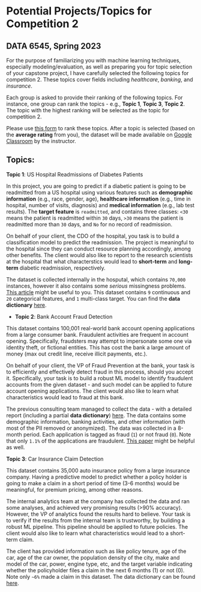 # Potential Projects/Topics for Competition 2
## DATA 6545, Spring 2023

For the purpose of familiarizing you with machine learning techniques, especially modeling/evaluation, as well as preparing you for topic selection of your capstone project, I have carefully selected the following topics for competition 2. These topics cover fields including _healthcare_, _banking_, and _insurance_. <!--Also, these topics range from __classification__ to __regression__ as for the modeling objectives.-->

Each group is asked to provide their ranking of the following topics. For instance, one group can rank the topics - e.g., __Topic 1__, __Topic 3__, __Topic 2__. The topic with the highest ranking will be selected as the topic for competition 2.  

Please use [this form](https://forms.gle/kobtyQkevvTRyKCR6) to rank these topics. After a topic is selected (based on the __average rating__ from you), the dataset will be made available on [Google Classroom](#) by the instructor.

## Topics:
<!--+ __Topic 1__: [US Hospital Readmissions of Diabetes Patients](https://archive.ics.uci.edu/ml/datasets/Diabetes+130-US+hospitals+for+years+1999-2008)-->
 __Topic 1__: US Hospital Readmissions of Diabetes Patients

In this project, you are going to predict if a diabetic patient is going to be readmitted from a US hospital using various features such as __demographic information__ (e.g., race, gender, age), __healthcare information__ (e.g., time in hospital, number of visits, diagnosis) and __medical information__ (e.g., lab test results). The __target feature__ is `readmitted`, and contains three classes: `<30` means the patient is readmitted within `30` days, `>30` means the patient is readmitted more than `30` days, and `No` for no record of readmission.

On behalf of your client, the CDO of the hospital, you task is to build a classification model to predict the readmission. The project is meaningful to the hospital since they can conduct resource planning accordingly, among other benefits. The client would also like to report to the research scientists at the hospital that what characterstics would lead to __short-term__ and __long-term__ diabetic readmission, respectively.
<!--a web user is going to make a purchase using a set of web browsing and demographic information of the user. This is a classification project - in the data the feature `Revenue` as the __target__ feature - if `Revenue` is greater than 0, then the user made a purchase (class `1`); otherwise, the user did not make a purchase (class `0`).-->

The dataset is collected internally in the hosputal, which contains `70,000` instances, however it also contains some _serious_ missingness problems. [This article](https://www.hindawi.com/journals/bmri/2014/781670/) might be useful to you. This dataset contains `9` continuous and `20` categorical features, and `1` multi-class target. You can find the __data dictionary__ [here](https://www.hindawi.com/journals/bmri/2014/781670/tab1/). <!--The dataset can be downloaded using this [link](https://archive.ics.uci.edu/ml/machine-learning-databases/00296/dataset_diabetes.zip). If needed I can provided the uncompressed version of the data files.-->

+ __Topic 2__: Bank Account Fraud Detection

This dataset contains 100,001 real-world bank account opening applications from a large consumer bank. Fraudulent activities are frequent in account opening. Specifically, fraudsters may attempt to impersonate some one via identity theft, or fictional entities. This has cost the bank a large amount of money (max out credit line, receive illicit payments, etc.). 

On behalf of your client, the VP of Fraud Prevention at the bank, your task is to efficiently and effectively detect fraud in this process, should you accept it. Specifically, your task is to build a robust ML model to identify fraudulent accounts from the given dataset - and such model can be applied to future account opening applications. The client would also like to learn what characteristics would lead to fraud at this bank.

The previous consulting team managed to collect the data - with a detailed report (including a partial __data dictionary__) [here](https://github.com/feedzai/bank-account-fraud/blob/main/documents/datasheet.pdf). The data contains some demographic information, banking activities, and other information (with most of the PII removed or anonymized). The data was collected in a 8-month period. Each application is tagged as fraud (`1`) or not fraud (`0`). Note that only `1.1%` of the applications are fraudulent. [This paper](https://arxiv.org/pdf/2211.13358.pdf) might be helpful as well. 

<!--+ __Topic 3__: [In-vehicle Coupon Recommendation](https://archive.ics.uci.edu/ml/datasets/in-vehicle+coupon+recommendation)-->
__Topic 3__: Car Insurance Claim Detection

This dataset contains 35,000 auto insurance policy from a large insurance company. Having a predictive model to predict whether a policy holder is going to make a claim in a short period of time (3-6 months) would be meaningful, for premium pricing, among other reasons.

The internal analytics team at the company has collected the data and ran some analyses, and achieved very promising results (>90% accuracy). However, the VP of analytics found the results hard to believe. Your task is to verify if the results from the internal team is trustworthy, by building a robust ML pipeline. This pipeline should be applied to future policies. The client would also like to learn what characteristics would lead to a short-term claim.

The client has provided information such as like policy tenure, age of the car, age of the car owner, the population density of the city, make and model of the car, power, engine type, etc, and the target variable indicating whether the policyholder files a claim in the next 6 months (1) or not (0). Note only `~6%` made a claim in this dataset. The data dictionary can be found [here](https://docs.google.com/document/d/1hTHrmGwehXM4mliIM_Dt5RVMMCLeH8C0Pru_hqDz0g4/edit?usp=sharing).

